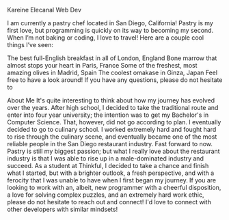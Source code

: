 Kareine Elecanal
Web Dev


I am currently a pastry chef located in San Diego, California!
Pastry is my first love, but programming is quickly on its way to becoming my second.
When I’m not baking or coding, I love to travel! Here are a couple cool things I’ve seen:
          
The best full-English breakfast in all of London, England
Bone marrow that almost stops your heart in Paris, France
Some of the freshest, most amazing olives in Madrid, Spain
The coolest omakase in Ginza, Japan
Feel free to have a look around! If you have any questions, please do not hesitate to



  
About Me
It's quite interesting to think about how my journey has evolved over the years. After high school, I decided to take the traditional route and enter into four year university; the intention was to get my Bachelor's in Computer Science. That, however, did not go according to plan. I eventually decided to go to culinary school. I worked extremely hard and fought hard to rise through the culinary scene, and eventually became one of the most reliable people in the San Diego restaurant industry.
Fast forward to now. Pastry is still my biggest passion; but what I really love about the restaurant industry is that I was able to rise up in a male-dominated industry and succeed. As a student at Thinkful, I decided to take a chance and finish what I started, but with a brighter outlook, a fresh perspective, and with a ferocity that I was unable to have when I first began my journey.
If you are looking to work with an, albeit, new programmer with a cheerful disposition, a love for solving complex puzzles, and an extremely hard work ethic, please do not hesitate to reach out and connect! I'd love to connect with other developers with similar mindsets!
